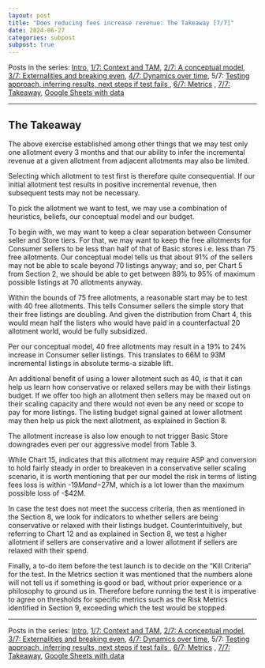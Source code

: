 ```yaml
---
layout: post
title: "Does reducing fees increase revenue: The Takeaway [7/7]"
date: 2024-06-27
categories: subpost
subpost: true
---
```


Posts in the series: [Intro](https://mehnazm.github.io/main/2024/06/27/main-post.html), [1/7: Context and TAM](/subposts/Post1Sub1), [2/7: A conceptual model](/subposts/Post1Sub2), [3/7: Externalities and breaking even](/subposts/Post1Sub3), [4/7: Dynamics over time](/subposts/Post1Sub4), 5/7: [Testing approach, inferring results, next steps if test fails ](/subposts/Post1Sub5), [6/7: Metrics](/subposts/Post1Sub6) , [7/7: Takeaway](/subposts/Post1Sub7), [Google Sheets with data](https://docs.google.com/spreadsheets/d/1Iepg-qkXchzvtlwGRkfqKedoYjYhIrYqIr1l-UwbtY4/edit?usp=sharing)


---

## **The Takeaway**

The above exercise established among other things that we may test only one allotment every 3 months and that our ability to infer the incremental revenue at a given allotment from adjacent allotments may also be limited. 

Selecting which allotment to test first is therefore quite consequential. If our initial allotment test results in positive incremental revenue, then subsequent tests may not be necessary. 

To pick the allotment we want to test, we may use a combination of heuristics, beliefs, our conceptual model and our budget. 

To begin with, we may want to keep a clear separation between Consumer seller and Store tiers. For that, we may want to keep the free allotments for Consumer sellers to be less than half of that of Basic stores i.e. less than 75 free allotments. Our conceptual model tells us that about 91% of the sellers may not be able to scale beyond 70 listings anyway; and so, per Chart 5 from Section 2, we should be able to get between 89% to 95% of maximum possible listings at 70 allotments anyway.  

Within the bounds of 75 free allotments, a reasonable start may be to test with 40 free allotments. This tells Consumer sellers the simple story that their free listings are doubling. And given the distribution from Chart 4, this would mean half the listers who would have paid in a counterfactual 20 allotment world, would be fully subsidized. 

Per our conceptual model, 40 free allotments may result in a 19% to 24% increase in Consumer seller listings. This translates to 66M to 93M incremental listings in absolute terms-a sizable lift.

An additional benefit of using a lower allotment such as 40, is that it can help us learn how conservative or relaxed sellers may be with their listings budget. If we offer too high an allotment then sellers may be maxed out on their scaling capacity and there would not even be any need or scope to pay for more listings. The listing budget signal gained at lower allotment may then help us pick the next allotment, as explained in Section 8.

The allotment increase is also low enough to not trigger Basic Store downgrades even per our aggressive model from Table 3. 

While Chart 15, indicates that this allotment may require ASP and conversion to hold fairly steady in order to breakeven in a conservative seller scaling scenario, it is worth mentioning that per our model the risk in terms of listing fees loss is within -$19M and -$27M, which is a lot lower than the maximum possible loss of -$42M. 

In case the test does not meet the success criteria, then as mentioned in the Section 8, we look for indicators to whether sellers are being conservative or relaxed with their listings budget. Counterintuitively, but referring to Chart 12 and as explained in Section 8, we test a higher allotment if sellers are conservative and a lower allotment if sellers are relaxed with their spend.

Finally, a to-do item before the test launch is to decide on the “Kill Criteria” for the test. In the Metrics section it was mentioned that the numbers alone will not tell us if something is good or bad, without prior experience or a philosophy to ground us in. Therefore before running the test it is imperative to agree on thresholds for specific metrics such as the Risk Metrics identified in Section 9, exceeding which the test would be stopped. 


---

Posts in the series: [Intro](https://mehnazm.github.io/main/2024/06/27/main-post.html), [1/7: Context and TAM](/subposts/Post1Sub1), [2/7: A conceptual model](/subposts/Post1Sub2), [3/7: Externalities and breaking even](/subposts/Post1Sub3), [4/7: Dynamics over time](/subposts/Post1Sub4), 5/7: [Testing approach, inferring results, next steps if test fails ](/subposts/Post1Sub5), [6/7: Metrics](/subposts/Post1Sub6) , [7/7: Takeaway](/subposts/Post1Sub7), [Google Sheets with data](https://docs.google.com/spreadsheets/d/1Iepg-qkXchzvtlwGRkfqKedoYjYhIrYqIr1l-UwbtY4/edit?usp=sharing)